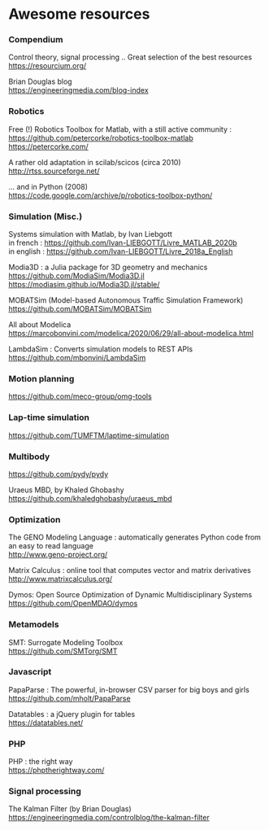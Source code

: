 # Awesome resources

### Compendium

Control theory, signal processing .. Great selection of the best resources  
https://resourcium.org/

Brian Douglas blog  
https://engineeringmedia.com/blog-index

### Robotics

Free (!) Robotics Toolbox for Matlab, with a still active community :  
https://github.com/petercorke/robotics-toolbox-matlab  
https://petercorke.com/  

A rather old adaptation in scilab/scicos (circa 2010)  
http://rtss.sourceforge.net/

... and in Python (2008)  
https://code.google.com/archive/p/robotics-toolbox-python/

### Simulation (Misc.)

Systems simulation with Matlab, by Ivan Liebgott  
in french : https://github.com/Ivan-LIEBGOTT/Livre_MATLAB_2020b  
in english : https://github.com/Ivan-LIEBGOTT/Livre_2018a_English  

Modia3D : a Julia package for 3D geometry and mechanics  
https://github.com/ModiaSim/Modia3D.jl  
https://modiasim.github.io/Modia3D.jl/stable/  


MOBATSim (Model-based Autonomous Traffic Simulation Framework)  
https://github.com/MOBATSim/MOBATSim

All about Modelica  
https://marcobonvini.com/modelica/2020/06/29/all-about-modelica.html

LambdaSim : Converts simulation models to REST APIs  
https://github.com/mbonvini/LambdaSim

### Motion planning

https://github.com/meco-group/omg-tools  

### Lap-time simulation

https://github.com/TUMFTM/laptime-simulation  


### Multibody

https://github.com/pydy/pydy  

Uraeus MBD, by Khaled Ghobashy  
https://github.com/khaledghobashy/uraeus_mbd  

### Optimization

The GENO Modeling Language : automatically generates Python code from an easy to read language  
http://www.geno-project.org/ 

Matrix Calculus : online tool that computes vector and matrix derivatives  
http://www.matrixcalculus.org/ 

Dymos: Open Source Optimization of Dynamic Multidisciplinary Systems  
https://github.com/OpenMDAO/dymos

### Metamodels

SMT: Surrogate Modeling Toolbox  
https://github.com/SMTorg/SMT


### Javascript

PapaParse : The powerful, in-browser CSV parser for big boys and girls  
https://github.com/mholt/PapaParse

Datatables : a jQuery plugin for tables  
https://datatables.net/

### PHP

PHP : the right way  
https://phptherightway.com/


### Signal processing

The Kalman Filter (by Brian Douglas)  
https://engineeringmedia.com/controlblog/the-kalman-filter
